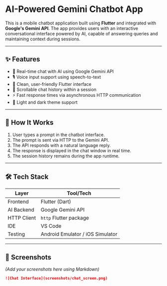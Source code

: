 # AI-Powered Gemini Chatbot App

This is a mobile chatbot application built using **Flutter** and integrated with **Google's Gemini API**. The app provides users with an interactive conversational interface powered by AI, capable of answering queries and maintaining context during sessions.

---

## ✨ Features

- 💬 Real-time chat with AI using Google Gemini API
- 🎙️ Voice input support using speech-to-text
- 📱 Clean, user-friendly Flutter interface
- 📜 Scrollable chat history within a session
- ⚡ Fast response times via asynchronous HTTP communication
- 🌙 Light and dark theme support 
---

## 🧠 How It Works

1. User types a prompt in the chatbot interface.
2. The prompt is sent via HTTP to the Gemini API.
3. The API responds with a natural language reply.
4. The response is displayed in the chat window in real time.
5. The session history remains during the app runtime.

---

## 🛠️ Tech Stack

| Layer        | Tool/Tech               |
|--------------|-------------------------|
| Frontend     | Flutter (Dart)          |
| AI Backend   | Google Gemini API       |
| HTTP Client  | `http` Flutter package  |
| IDE          | VS Code                 |
| Testing      | Android Emulator / iOS Simulator |

---

## 📸 Screenshots

*(Add your screenshots here using Markdown)*

```md
![Chat Interface](screenshots/chat_screen.png)
